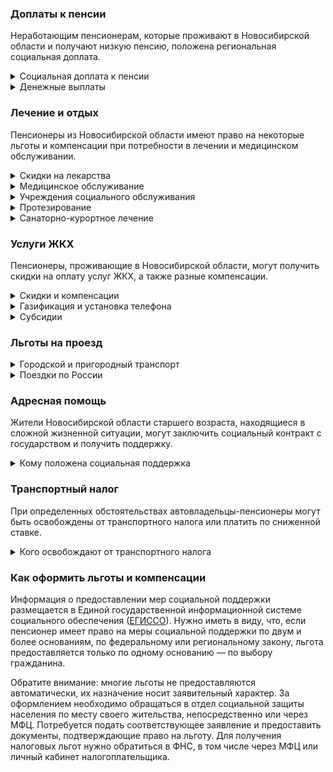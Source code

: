 ### Доплаты к пенсии
Неработающим пенсионерам, которые проживают в Новосибирской области и получают низкую пенсию, положена региональная социальная доплата. 

<details>
<summary>Социальная доплата к пенсии</summary>
В Новосибирской области региональный прожиточный минимум пенсионера превышает общефедеральный. Неработающим пенсионерам с низким размером пенсии производится региональная социальная доплата к пенсии до прожиточного минимума пенсионера. На 2021 год — 10 378 рублей.

Для назначения региональной доплаты в настоящее время необходимо обращаться в органы социальной защиты населения. С 2022 года доплата будет назначаться автоматически.
</details>
<details>
<summary>Денежные выплаты</summary>
Если пенсионер относится к льготной категории, ему полагается ежемесячная денежная выплата (ЕДВ), которую регулярно индексируют.

В [Новосибирской](https://docs.cntd.ru/document/5417477) области ветераны труда ежемесячно получают 402,82 рубля, а труженики тыла — 246,17 рубля. ЕДВ реабилитированных и пострадавших от репрессий пенсионеров составляет 201,44 рубля. При отказе от льготного проезда железнодорожным транспортом выплата увеличивается на 22,47 рубля для ветеранов труда и тружеников тыла, на 44,95 рубля — для жертв политических репрессий. Отказавшиеся от льготного лекарственного обеспечения труженики тыла и реабилитированные и репрессированные пенсионеры ежемесячно получают ещё 191,04 рубля. 

Новосибирским малообеспеченным ветеранам труда, труженикам тыла и жертвам политических репрессий полагается ежегодно единовременная выплата в сумме 671,38 рубля. Её выплачивают пенсионерам, среднедушевой доход семьи которых не превышает полтора прожиточных минимума.

Новосибирские пенсионеры, потерявшие родителей во время ВОВ, получают ежемесячно 561,98 рубля. Эта выплата полагается им независимо от получения иных ЕДВ, установленных областным законодательством.</details>

### Лечение и отдых
Пенсионеры из Новосибирской области имеют право на некоторые льготы и компенсации при потребности в лечении и медицинском обслуживании.
<details>
<summary>Скидки на лекарства</summary>
[Новосибирские](https://docs.cntd.ru/document/5417477) труженики тыла и пенсионеры, являющиеся жертвами политических репрессий, могут приобрести лекарственные препараты по рецептам врача за 50% стоимости. Льгота предоставляется только в случае, если пенсионер не отказался от неё в пользу денежной компенсации.
</details>
<details>
<summary>Медицинское обслуживание</summary>
Новосибирские ветераны труда и труженики тыла сохраняют обслуживание в поликлиниках и других медицинских учреждениях, к которым были прикреплены в период работы до выхода на пенсию. Оказание медицинской помощи вне очереди получают реабилитированные и пострадавшие от репрессий пенсионеры, труженики тыла, а также пенсионеры, потерявшие родителей в годы ВОВ, ветераны труда и блокадники.
</details>
<details>
<summary> Учреждения социального обслуживания </summary>
Внеочередной приём в дома-интернаты для престарелых и инвалидов, учреждения социального обслуживания предоставляется реабилитированным и пострадавшим от репрессий пенсионерам, труженикам тыла, а также потерявшим родителей в годы ВОВ.
</details>
<details>
<summary>Протезирование</summary>
Бесплатное изготовление и ремонт зубных протезов полагается [новосибирским](https://docs.cntd.ru/document/5417477) ветеранам труда, труженикам тыла и реабилитированным пенсионерам. Льгота не распространяется на протезы с опорой на дентальные препараты или изготовленные из драгметаллов и иных дорогостоящих материалов. Реабилитированные граждане и труженики тыла также бесплатно обеспечиваются иными протезно-ортопедическими изделиями.
</details>
<details>
<summary>Санаторно-курортное лечение</summary>
В [Новосибирской](https://docs.cntd.ru/document/465702367) области малообеспеченным пенсионерам, а также ветеранам труда или войны выделяется бесплатная путёвка на санаторно-курортное лечение.
</details>

### Услуги ЖКХ
Пенсионеры, проживающие в Новосибирской области, могут получить скидки на оплату услуг ЖКХ, а также разные компенсации. 
<details>
<summary>Скидки и компенсации</summary>
Ветеранам труда, реабилитированным и пострадавшим от репрессий пенсионерам выплачивается компенсация в размере 50% на оплату жилого помещения и коммунальные услуги. Компенсация предоставляется в пределах утверждённых региональных нормативов потребления.

Ежемесячная денежная выплат за ЖКУ предоставляется с учётом нетрудоспособных членов семьи ветерана, находящихся у него на иждивении. Льготу получают также члены семьи реабилитированного, которые проживают вместе с ним.

Одинокие неработающие пенсионеры по достижении 70 лет освобождаются от взносов на капремонт на 50%, а с 80-летнего возраста — полностью. Льгота распространяется также на граждан указанного возраста, семья которых состоит из неработающих граждан пенсионного возраста (мужчины — старше 60 лет, женщины — 55) и (или) инвалидов I и II групп.
</details>
<details>
<summary>Газификация и установка телефона</summary>
В Новосибирской области пенсионеры могут оформить льготный кредит на [газификацию](https://www.lawmix.ru/zakonodatelstvo/2193762) жилья в банке, определённом областным правительством. В 2021 году кредиты выдаёт Банк «Левобережный» сроком до пяти лет на сумму не более 100 000 рублей. При оформлении такого займа 3/4 суммы уплаченных процентов компенсируются из областного бюджета.

Реабилитированные и пострадавшие от репрессий имеют право на первоочередную установку телефона.
</details>
<details>
<summary>Субсидии</summary>
Новосибирские пенсионеры с доходом, не превышающим два прожиточных минимума, могут получить субсидию на оплату услуг ЖКХ при тратах на «коммуналку» более 16% совокупного дохода семьи. Если доход выше, субсидия полагается при расходах более 22%.
</details>

### Льготы на проезд
<details>
<summary>Городской и пригородный транспорт</summary>
В Новосибирской области пенсионеры для льготного проезда на городском пассажирском электрическом и автомобильном (кроме такси), автомобильном межмуниципальном и водном пригородном транспорте приобретают специальный месячный проездной билет по территории области. Реабилитированные и пострадавшие от репрессий имеют право бесплатного проезда на электричках, если они не отказались от этой льготы в пользу денежной компенсации.
</details>
<details>
<summary>Поездки по России</summary>
[Новосибирским](https://docs.cntd.ru/document/5417477) реабилитированным пенсионерам один раз в год компенсируют стоимость поездки по территории России туда и обратно железнодорожным транспортом. При путешествии водным, воздушным или автомобильным транспортом вернут 50% затрат.
</details>


### Адресная помощь
Жители Новосибирской области старшего возраста, находящиеся в сложной жизненной ситуации, могут заключить социальный контракт с государством и получить поддержку.
<details>
<summary>Кому положена социальная поддержка</summary>
Пенсионерам, оказавшимся в трудной жизненной ситуации по не зависящим от них причинам или в связи со стихийным бедствием, экстремальной ситуацией, оказывается адресная помощь. Она предоставляется путём выплаты пособий либо в натуральной форме (обеспечение одеждой, обувью, лекарствами, организация лечения и ухода, проведение ремонта жилья или установка приборов учёта и пр.). С нуждающимися пенсионерами может быть заключён социальный контракт.
</details>

### Транспортный налог
При определенных обстоятельствах автовладельцы-пенсионеры могут быть освобождены от транспортного налога или платить по сниженной ставке. 
<details>
<summary>Кого освобождают от транспортного налога</summary>
В [Новосибирской](https://www.nalog.gov.ru/rn77/service/tax/d1097087/) области пенсионеры на 80% освобождаются от транспортного налога на легковой или грузовой автомобиль с мощностью двигателя до 150 л. с. (один по своему выбору), а также не уплачивают налог на мотоцикл (мотороллер) мощностью до 40 л. с. Если пенсионер является участником или инвалидом ВОВ, ветераном или инвалидом боевых действий, относится к гражданам, подвергшимся радиации, он полностью освобождается от сборов на транспортное средство указанной мощности.
</details>

### Как оформить льготы и компенсации 
Информация о предоставлении мер социальной поддержки размещается в Единой государственной информационной системе социального обеспечения ([ЕГИССО](http://egisso.ru/site/client/#/)). Нужно иметь в виду, что, если пенсионер имеет право на меры социальной поддержки по двум и более основаниям, по федеральному или региональному закону, льгота предоставляется только по одному основанию — по выбору гражданина.

Обратите внимание: многие льготы не предоставляются автоматически, их назначение носит заявительный характер. За оформлением необходимо обращаться в отдел социальной защиты населения по месту своего жительства, непосредственно или через МФЦ. Потребуется подать соответствующее заявление и предоставить документы, подтверждающие право на льготу. Для получения налоговых льгот нужно обратиться в ФНС, в том числе через МФЦ или личный кабинет налогоплательщика.
